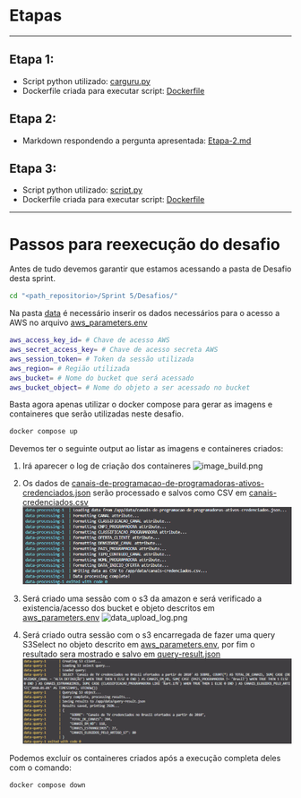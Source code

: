 # Etapas

---

## Etapa 1:

* Script python utilizado: [carguru.py](./Etapa-1/carguru.py)
* Dockerfile criada para executar script: [Dockerfile](./Etapa-1/Dockerfile)

## Etapa 2:

* Markdown respondendo a pergunta apresentada: [Etapa-2.md](./Etapa-2/Etapa-2.md)

## Etapa 3:

* Script python utilizado: [script.py](./Etapa-3/script.py)
* Dockerfile criada para executar script: [Dockerfile](./Etapa-3/Dockerfile)

---

# Passos para reexecução do desafio

Antes de tudo devemos garantir que estamos acessando a pasta de Desafio desta sprint.

```bash
cd "<path_repositorio>/Sprint 5/Desafios/"
```

Na pasta [data](data/) é necessário inserir os dados necessários para o acesso a AWS no arquivo [aws_parameters.env](data/aws_parameters.env)

```bash
aws_access_key_id= # Chave de acesso AWS
aws_secret_access_key= # Chave de acesso secreta AWS
aws_session_token= # Token da sessão utilizada
aws_region= # Região utilizada
aws_bucket= # Nome do bucket que será acessado
aws_bucket_object= # Nome do objeto a ser acessado no bucket
```
Basta agora apenas utilizar o docker compose para gerar as imagens e containeres que serão utilizadas neste desafio.

```bash
docker compose up
```

Devemos ter o seguinte output ao listar as imagens e containeres criados:

1. Irá aparecer o log de criação dos containeres
![image_build.png](../Evidências/image_build.png)

2. Os dados de [canais-de-programacao-de-programadoras-ativos-credenciados.json](data/canais-de-programacao-de-programadoras-ativos-credenciados.json) serão processado e salvos como CSV em [canais-credenciados.csv](data/canais-credenciados.csv)
![data_processing_log.png](../Evidências/data_processing_log.png)

3. Será criado uma sessão com o s3 da amazon e será verificado a existencia/acesso dos bucket e objeto descritos em [aws_parameters.env](data/aws_parameters.env)
![data_upload_log.png](../Evidências/data_upload_log_2.png)

4. Será criado outra sessão com o s3 encarregada de fazer uma query S3Select no objeto descrito em [aws_parameters.env](data/aws_parameters.env), por fim o resultado sera mostrado e salvo em [query-result.json](data/query-result.json)
![data_query_log.png](../Evidências/data_query_log.png)

Podemos excluir os containeres criados após a execução completa deles com o comando:
```bash
docker compose down
```